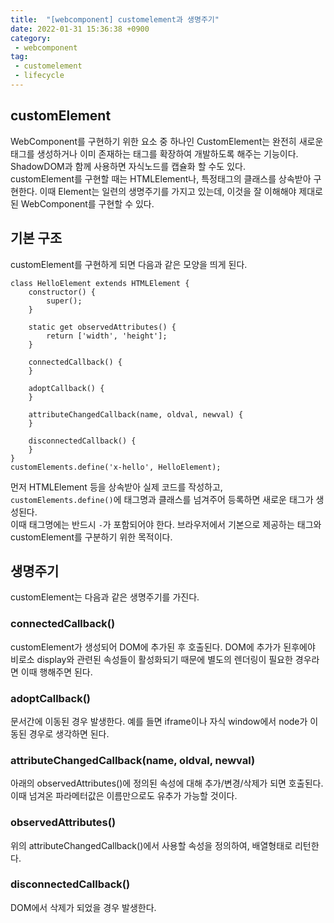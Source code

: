 ```yaml
---
title:  "[webcomponent] customelement과 생명주기"
date: 2022-01-31 15:36:38 +0900
category:
 - webcomponent
tag:
 - customelement
 - lifecycle
---
```

## customElement
WebComponent를 구현하기 위한 요소 중 하나인 CustomElement는 완전히 새로운 태그를 생성하거나 이미 존재하는 태그를 확장하여 개발하도록 해주는 기능이다.<br>
ShadowDOM과 함께 사용하면 자식노드를 캡슐화 할 수도 있다.<br>
customElement를 구현할 때는 HTMLElement나, 특정태그의 클래스를 상속받아 구현한다. 이때 Element는 일련의 생명주기를 가지고 있는데, 이것을 잘 이해해야 제대로된 WebComponent를 구현할 수 있다.

## 기본 구조
customElement를 구현하게 되면 다음과 같은 모양을 띄게 된다.
```
class HelloElement extends HTMLElement {
    constructor() {
        super();
    }

    static get observedAttributes() {
        return ['width', 'height'];
    }

    connectedCallback() {
    }

    adoptCallback() {
    }

    attributeChangedCallback(name, oldval, newval) {
    }

    disconnectedCallback() {
    }
}
customElements.define('x-hello', HelloElement);
```
먼저 HTMLElement 등을 상속받아 실제 코드를 작성하고, `customElements.define()`에 태그명과 클래스를 넘겨주어 등록하면 새로운 태그가 생성된다.<br>
이때 태그명에는 반드시 `-`가 포함되어야 한다. 브라우저에서 기본으로 제공하는 태그와 customElement를 구분하기 위한 목적이다.<br>

## 생명주기
customElement는 다음과 같은 생명주기를 가진다.

### connectedCallback()
customElement가 생성되어 DOM에 추가된 후 호출된다. DOM에 추가가 된후에야 비로소 display와 관련된 속성들이 활성화되기 때문에 별도의 렌더링이 필요한 경우라면 이때 행해주면 된다.

### adoptCallback()
문서간에 이동된 경우 발생한다. 예를 들면 iframe이나 자식 window에서 node가 이동된 경우로 생각하면 된다.

### attributeChangedCallback(name, oldval, newval)
아래의 observedAttributes()에 정의된 속성에 대해 추가/변경/삭제가 되면 호출된다. 이때 넘겨온 파라메터값은 이름만으로도 유추가 가능할 것이다.

### observedAttributes()
위의 attributeChangedCallback()에서 사용할 속성을 정의하여, 배열형태로 리턴한다.

### disconnectedCallback()
DOM에서 삭제가 되었을 경우 발생한다.